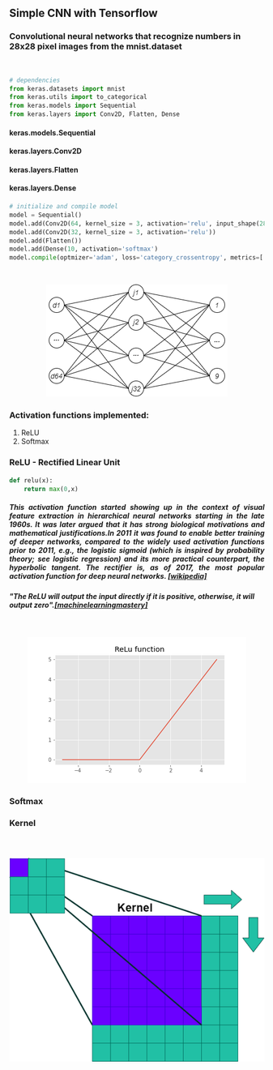 <h2><b>Simple CNN with Tensorflow</b></h2>

<h3>Convolutional neural networks that recognize numbers in 28x28 pixel images from the mnist.dataset</h3>
</br>

```python
# dependencies
from keras.datasets import mnist
from keras.utils import to_categorical
from keras.models import Sequential
from keras.layers import Conv2D, Flatten, Dense
```
<h4>keras.models.Sequential</h4>
<h4>keras.layers.Conv2D</h4>
<h4>keras.layers.Flatten</h4>
<h4>keras.layers.Dense</h4>

```python
# initialize and compile model
model = Sequential()
model.add(Conv2D(64, kernel_size = 3, activation='relu', input_shape(28,28,1)))
model.add(Conv2D(32, kernel_size = 3, activation='relu'))
model.add(Flatten())
model.add(Dense(10, activation='softmax')
model.compile(optmizer='adam', loss='category_crossentropy', metrics=['accuracy'])
```
</br>

<p align='center'><img src = "images/0001.png"></p>


<h3>Activation functions implemented:</h3>
<ol>
      <li>ReLU</li>
      <li>Softmax</li>
</ol>

<h3>ReLU - Rectified Linear Unit</h3>

```python
def relu(x):
    return max(0,x)
```

<h5><p align='Justify'>This activation function started showing up in the context of visual feature extraction in hierarchical neural networks starting in the late 1960s. It was later argued that it has strong biological motivations and mathematical justifications.In 2011 it was found to enable better training of deeper networks, compared to the widely used activation functions prior to 2011, e.g., the logistic sigmoid (which is inspired by probability theory; see logistic regression) and its more practical counterpart, the hyperbolic tangent. The rectifier is, as of 2017, the most popular activation function for deep neural networks. <a href="https://en.wikipedia.org/wiki/Rectifier_(neural_networks)" target ="_blank">[wikipedia]</a></p></h5>
<h5><i>"The ReLU will output the input directly if it is positive, otherwise, it will output zero"</i>.<a href="https://machinelearningmastery.com/rectified-linear-activation-function-for-deep-learning-neural-networks/#:~:text=The%20rectified%20linear%20activation%20function,otherwise%2C%20it%20will%20output%20zero.">[machinelearningmastery]</a></h5>

</br>

<p align='center'><img src = "images/ReLu Function.png"></p>

<h3>Softmax</h3>
<h3>Kernel<h3>
</br>
<p align='center'><img src = "images/Kernel.png"></p>
